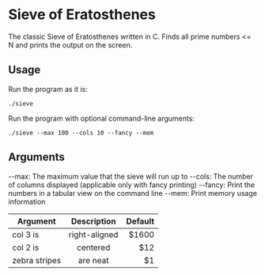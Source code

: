 # Sieve of Eratosthenes
The classic Sieve of Eratosthenes written in C. Finds all prime numbers <= N and prints the output on the screen.

## Usage

Run the program as it is:

```
./sieve
```

Run the program with optional command-line arguments:

```
./sieve --max 100 --cols 10 --fancy --mem
```

## Arguments

--max: The maximum value that the sieve will run up to
--cols: The number of columns displayed (applicable only with fancy printing)
--fancy: Print the numbers in a tabular view on the command line
--mem: Print memory usage information

| Argument      | Description   | Default  |
| ------------- |:-------------:| --------:|
| col 3 is      | right-aligned | $1600    |
| col 2 is      | centered      |   $12    |
| zebra stripes | are neat      |    $1    |